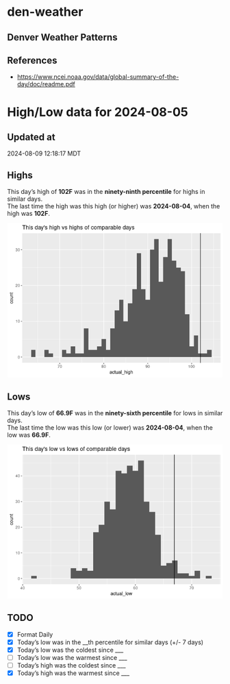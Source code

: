 # den-weather


## Denver Weather Patterns

## References

- <https://www.ncei.noaa.gov/data/global-summary-of-the-day/doc/readme.pdf>

# High/Low data for 2024-08-05

## Updated at

2024-08-09 12:18:17 MDT

## Highs

This day’s high of **102F** was in the **ninety-ninth percentile** for
highs in similar days.  
The last time the high was this high (or higher) was **2024-08-04**,
when the high was **102F**.

![](readme_files/figure-commonmark/unnamed-chunk-4-1.png)

## Lows

This day’s low of **66.9F** was in the **ninety-sixth percentile** for
lows in similar days.  
The last time the low was this low (or lower) was **2024-08-04**, when
the low was **66.9F**.

![](readme_files/figure-commonmark/unnamed-chunk-6-1.png)

## TODO

- [x] Format Daily
- [x] Today’s low was in the \_\_th percentile for similar days (+/- 7
  days)
- [x] Today’s low was the coldest since \_\_\_
- [ ] Today’s low was the warmest since \_\_\_
- [ ] Today’s high was the coldest since \_\_\_
- [x] Today’s high was the warmest since \_\_\_
